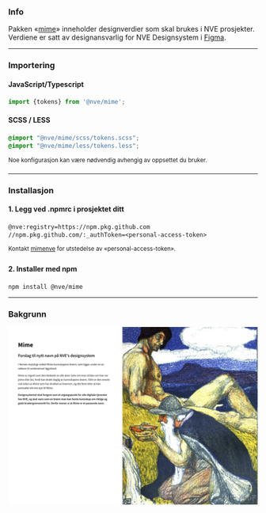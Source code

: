 ### Info

Pakken «[mime](https://github.com/NVE/mime/packages/1583832)» inneholder designverdier som skal brukes i NVE prosjekter. Verdiene er satt av designansvarlig for NVE Designsystem i [Figma](figma.com).

---

### Importering

#### JavaScript/Typescript

```js
import {tokens} from '@nve/mime';
```

#### SCSS / LESS
```scss
@import "@nve/mime/scss/tokens.scss";
@import "@nve/mime/less/tokens.less";
```

<sup>Noe konfigurasjon kan være nødvendig avhengig av oppsettet du bruker.</sup>

---

### Installasjon

#### 1. Legg ved .npmrc i prosjektet ditt

```npmrc
@nve:registry=https://npm.pkg.github.com
//npm.pkg.github.com/:_authToken=<personal-access-token>
```
<sup>Kontakt [mimenve](https://github.com/mimenve) for utstedelse av «personal-access-token».</sup>

#### 2. Installer med npm

```shell
npm install @nve/mime
```

---

### Bakgrunn

![alt text](https://github.com/nve/mime/blob/main/img/mime.png?raw=true)
